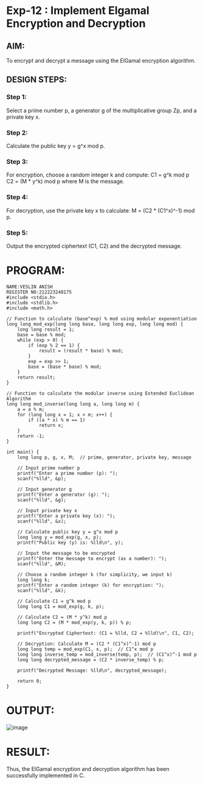 # Exp-12 : Implement Elgamal Encryption and Decryption

## AIM:
To encrypt and decrypt a message using the ElGamal encryption algorithm.

## DESIGN STEPS:
### Step 1:
Select a prime number p, a generator g of the multiplicative group Zp, and a private key x.

### Step 2:
Calculate the public key y = g^x mod p.

### Step 3:
For encryption, choose a random integer k and compute:
C1 = g^k mod p
C2 = (M * y^k) mod p where M is the message.

### Step 4:
For decryption, use the private key x to calculate:
M = (C2 * (C1^x)^-1) mod p.

### Step 5:
Output the encrypted ciphertext (C1, C2) and the decrypted message.

# PROGRAM:
```
NAME:VESLIN ANISH
REGISTER NO:212223240175
#include <stdio.h>
#include <stdlib.h>
#include <math.h>

// Function to calculate (base^exp) % mod using modular exponentiation
long long mod_exp(long long base, long long exp, long long mod) {
    long long result = 1;
    base = base % mod;
    while (exp > 0) {
        if (exp % 2 == 1) {
            result = (result * base) % mod;
        }
        exp = exp >> 1;
        base = (base * base) % mod;
    }
    return result;
}

// Function to calculate the modular inverse using Extended Euclidean Algorithm
long long mod_inverse(long long a, long long m) {
    a = a % m;
    for (long long x = 1; x < m; x++) {
        if ((a * x) % m == 1)
            return x;
    }
    return -1;
}

int main() {
    long long p, g, x, M;  // prime, generator, private key, message

    // Input prime number p
    printf("Enter a prime number (p): ");
    scanf("%lld", &p);

    // Input generator g
    printf("Enter a generator (g): ");
    scanf("%lld", &g);

    // Input private key x
    printf("Enter a private key (x): ");
    scanf("%lld", &x);

    // Calculate public key y = g^x mod p
    long long y = mod_exp(g, x, p);
    printf("Public key (y) is: %lld\n", y);

    // Input the message to be encrypted
    printf("Enter the message to encrypt (as a number): ");
    scanf("%lld", &M);

    // Choose a random integer k (for simplicity, we input k)
    long long k;
    printf("Enter a random integer (k) for encryption: ");
    scanf("%lld", &k);

    // Calculate C1 = g^k mod p
    long long C1 = mod_exp(g, k, p);

    // Calculate C2 = (M * y^k) mod p
    long long C2 = (M * mod_exp(y, k, p)) % p;

    printf("Encrypted Ciphertext: (C1 = %lld, C2 = %lld)\n", C1, C2);

    // Decryption: Calculate M = (C2 * (C1^x)^-1) mod p
    long long temp = mod_exp(C1, x, p);  // C1^x mod p
    long long inverse_temp = mod_inverse(temp, p);  // (C1^x)^-1 mod p
    long long decrypted_message = (C2 * inverse_temp) % p;

    printf("Decrypted Message: %lld\n", decrypted_message);

    return 0;
}

```
# OUTPUT:

![image](https://github.com/user-attachments/assets/18aab40b-1c16-4b45-8018-873ebea001e2)


# RESULT:
Thus, the ElGamal encryption and decryption algorithm has been successfully implemented in C.

